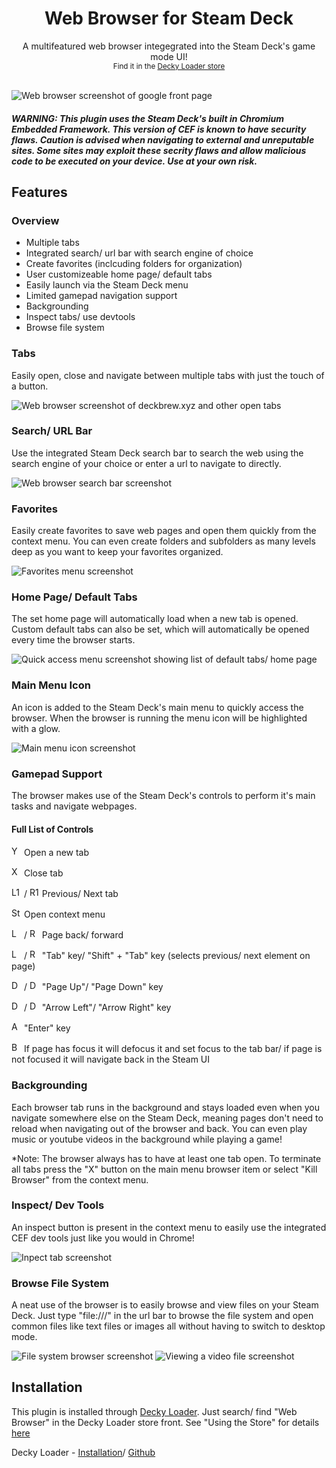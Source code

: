 <h1 align="center">Web Browser for Steam Deck</h1>

<div align="center">A multifeatured web browser integegrated into the Steam Deck's game mode UI!</div>

<div align="center"><sub>Find it in the <a href="https://wiki.deckbrew.xyz/en/user-guide/plugin-store">Decky Loader store</a></sub></div>
<br>

![Web browser screenshot of google front page](assets/screenshots/main.png)

##### *WARNING: This plugin uses the Steam Deck's built in Chromium Embedded Framework. This version of CEF is known to have security flaws. Caution is advised when navigating to external and unreputable sites. Some sites may exploit these secrity flaws and allow malicious code to be executed on your device. Use at your own risk.*

## Features

### Overview
- Multiple tabs
- Integrated search/ url bar with search engine of choice
- Create favorites (inclcuding folders for organization)
- User customizeable home page/ default tabs
- Easily launch via the Steam Deck menu
- Limited gamepad navigation support
- Backgrounding
- Inspect tabs/ use devtools
- Browse file system

### Tabs
Easily open, close and navigate between multiple tabs with just the touch of a button.

![Web browser screenshot of deckbrew.xyz and other open tabs](assets/screenshots/deckbrew.jpg)


### Search/ URL Bar
Use the integrated Steam Deck search bar to search the web using the search engine of your choice or enter a url to navigate to directly.

![Web browser search bar screenshot](assets/screenshots/search-bar.jpg)

### Favorites
Easily create favorites to save web pages and open them quickly from the context menu. You can even create folders and subfolders as many levels deep as you want to keep your favorites organized.

![Favorites menu screenshot](assets/screenshots/favorites.jpg)

### Home Page/ Default Tabs
The set home page will automatically load when a new tab is opened. Custom default tabs can also be set, which will automatically be opened every time the browser starts.

![Quick access menu screenshot showing list of default tabs/ home page](assets/screenshots/qam.jpg)

### Main Menu Icon
An icon is added to the Steam Deck's main menu to quickly access the browser. When the browser is running the menu icon will be highlighted with a glow.

![Main menu icon screenshot](assets/screenshots/main-menu.jpg)

### Gamepad Support
The browser makes use of the Steam Deck's controls to perform it's main tasks and navigate webpages.

#### Full List of Controls
<picture><source media="(prefers-color-scheme: dark)" srcset="assets/button-icons/y-light.svg"><source media="(prefers-color-scheme: light)" srcset="assets/button-icons/y-dark.svg"><img height="16px" alt="Y Button:" title="Y Button" src="assets/button-icons/y-dark.svg"></picture> Open a new tab

<picture><source media="(prefers-color-scheme: dark)" srcset="assets/button-icons/x-light.svg"><source media="(prefers-color-scheme: light)" srcset="assets/button-icons/x-dark.svg"><img height="16px" alt="X Button:" title="X Button" src="assets/button-icons/x-dark.svg"></picture> Close tab

<picture><source media="(prefers-color-scheme: dark)" srcset="assets/button-icons/l1-light.svg"><source media="(prefers-color-scheme: light)" srcset="assets/button-icons/l1-dark.svg"><img height="16px" alt="L1 Button" title="L1 Button" src="assets/button-icons/l1-dark.svg"></picture> /
<picture><source media="(prefers-color-scheme: dark)" srcset="assets/button-icons/r1-light.svg"><source media="(prefers-color-scheme: light)" srcset="assets/button-icons/r1-dark.svg"><img height="16px" alt="R1 Button:" title="R1 Button" src="assets/button-icons/r1-dark.svg"></picture> Previous/ Next tab

<picture><source media="(prefers-color-scheme: dark)" srcset="assets/button-icons/start-light.svg"><source media="(prefers-color-scheme: light)" srcset="assets/button-icons/start-dark.svg"><img height="16px" alt="Start Button:" title="Start Button" src="assets/button-icons/start-dark.svg"></picture> Open context menu

<picture><source media="(prefers-color-scheme: dark)" srcset="assets/button-icons/l4-light.svg"><source media="(prefers-color-scheme: light)" srcset="assets/button-icons/l4-dark.svg"><img height="16px" alt="L4 Button" title="L4 Button" src="assets/button-icons/l4-dark.svg"></picture> /
<picture><source media="(prefers-color-scheme: dark)" srcset="assets/button-icons/r4-light.svg"><source media="(prefers-color-scheme: light)" srcset="assets/button-icons/r4-dark.svg"><img height="16px" alt="R4 Button:" title="R4 Button" src="assets/button-icons/r4-dark.svg"></picture> Page back/ forward

<picture><source media="(prefers-color-scheme: dark)" srcset="assets/button-icons/l5-light.svg"><source media="(prefers-color-scheme: light)" srcset="assets/button-icons/l5-dark.svg"><img height="16px" alt="L5 Button" title="L5 Button" src="assets/button-icons/l5-dark.svg"></picture> /
<picture><source media="(prefers-color-scheme: dark)" srcset="assets/button-icons/r5-light.svg"><source media="(prefers-color-scheme: light)" srcset="assets/button-icons/r5-dark.svg"><img height="16px" alt="R5 Button:" title="R5 Button" src="assets/button-icons/r5-dark.svg"></picture> "Tab" key/ "Shift" + "Tab" key (selects previous/ next element on page)

<picture><source media="(prefers-color-scheme: dark)" srcset="assets/button-icons/dpad_up-light.svg"><source media="(prefers-color-scheme: light)" srcset="assets/button-icons/dpad_up-dark.svg"><img height="16px" alt="D Pad Up" title="D Pad Up" src="assets/button-icons/dpad_up-dark.svg"></picture> /
<picture><source media="(prefers-color-scheme: dark)" srcset="assets/button-icons/dpad_down-light.svg"><source media="(prefers-color-scheme: light)" srcset="assets/button-icons/dpad_down-dark.svg"><img height="16px" alt="D Pad Down:" title="D Pad Down" src="assets/button-icons/dpad_down-dark.svg"></picture> "Page Up"/ "Page Down" key

<picture><source media="(prefers-color-scheme: dark)" srcset="assets/button-icons/dpad_left-light.svg"><source media="(prefers-color-scheme: light)" srcset="assets/button-icons/dpad_left-dark.svg"><img height="16px" alt="D Pad Left" title="D Pad Left" src="assets/button-icons/dpad_left-dark.svg"></picture> /
<picture><source media="(prefers-color-scheme: dark)" srcset="assets/button-icons/dpad_right-light.svg"><source media="(prefers-color-scheme: light)" srcset="assets/button-icons/dpad_right-dark.svg"><img height="16px" alt="D Pad Right:" title="D Pad Right" src="assets/button-icons/dpad_right-dark.svg"></picture> "Arrow Left"/ "Arrow Right" key

<picture><source media="(prefers-color-scheme: dark)" srcset="assets/button-icons/a-light.svg"><source media="(prefers-color-scheme: light)" srcset="assets/button-icons/a-dark.svg"><img height="16px" alt="A Button:" title="A Button" src="assets/button-icons/a-dark.svg"></picture> "Enter" key

<picture><source media="(prefers-color-scheme: dark)" srcset="assets/button-icons/b-light.svg"><source media="(prefers-color-scheme: light)" srcset="assets/button-icons/b-dark.svg"><img height="16px" alt="B Button:" title="B Button" src="assets/button-icons/b-dark.svg"></picture> If page has focus it will defocus it and set focus to the tab bar/ if page is not focused it will navigate back in the Steam UI


### Backgrounding
Each browser tab runs in the background and stays loaded even when you navigate somewhere else on the Steam Deck, meaning pages don't need to reload when navigating out of the browser and back. You can even play music or youtube videos in the background while playing a game!

*Note: The browser always has to have at least one tab open. To terminate all tabs press the "X" button on the main menu browser item or select "Kill Browser" from the context menu.

### Inspect/ Dev Tools
An inspect button is present in the context menu to easily use the integrated CEF dev tools just like you would in Chrome!

![Inpect tab screenshot](assets/screenshots/inspect.jpg)

### Browse File System
A neat use of the browser is to easily browse and view files on your Steam Deck. Just type "file:///" in the url bar to browse the file system and open common files like text files or images all without having to switch to desktop mode.

![File system browser screenshot](assets/screenshots/file-system.jpg)
![Viewing a video file screenshot](assets/screenshots/video-file.jpg)

## Installation
This plugin is installed through [Decky Loader](https://wiki.deckbrew.xyz/en/user-guide/home). Just search/ find "Web Browser" in the Decky Loader store front. See "Using the Store" for details [here](https://wiki.deckbrew.xyz/en/user-guide/plugin-store)

Decky Loader - [Installation](https://wiki.deckbrew.xyz/en/user-guide/install)/ [Github](https://github.com/SteamDeckHomebrew/decky-loader)
